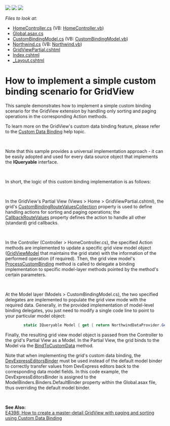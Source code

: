 <!-- default badges list -->
![](https://img.shields.io/endpoint?url=https://codecentral.devexpress.com/api/v1/VersionRange/128551586/14.1.3%2B)
[![](https://img.shields.io/badge/Open_in_DevExpress_Support_Center-FF7200?style=flat-square&logo=DevExpress&logoColor=white)](https://supportcenter.devexpress.com/ticket/details/E4394)
[![](https://img.shields.io/badge/📖_How_to_use_DevExpress_Examples-e9f6fc?style=flat-square)](https://docs.devexpress.com/GeneralInformation/403183)
<!-- default badges end -->
<!-- default file list -->
*Files to look at*:

* [HomeController.cs](./CS/Sample/Controllers/HomeController.cs) (VB: [HomeController.vb](./VB/Sample/Controllers/HomeController.vb))
* [Global.asax.cs](./CS/Sample/Global.asax.cs)
* [CustomBindingModel.cs](./CS/Sample/Models/CustomBindingModel.cs) (VB: [CustomBindingModel.vb](./VB/Sample/Models/CustomBindingModel.vb))
* [Northwind.cs](./CS/Sample/Models/Northwind.cs) (VB: [Northwind.vb](./VB/Sample/Models/Northwind.vb))
* [GridViewPartial.cshtml](./CS/Sample/Views/Home/GridViewPartial.cshtml)
* [Index.cshtml](./CS/Sample/Views/Home/Index.cshtml)
* [_Layout.cshtml](./CS/Sample/Views/Shared/_Layout.cshtml)
<!-- default file list end -->
# How to implement a simple custom binding scenario for GridView


<p>This sample demonstrates how to implement a simple custom binding scenario for the GridView extension by handling only sorting and paging operations in the corresponding Action methods.</p>
<p>To learn more on the GridView's custom data binding feature, please refer to the <a href="https://docs.devexpress.com/AspNetMvc/14321/components/grid-view/concepts/binding-to-data/custom-data-binding?p=netframework"><u>Custom Data Binding</u></a> help topic.</p>
<br>
<p>Note that this sample provides a universal implementation approach - it can be easily adopted and used for every data source object that implements the <strong>IQueryable</strong> interface.</p>
<p> </p>
<p>In short, the logic of this custom binding implementation is as follows:</p>
<br>
<p>In the GridView's Partial View (Views > Home > GridViewPartial.cshtml), the grid's <a href="https://docs.devexpress.com/AspNetMvc/DevExpress.Web.Mvc.GridViewSettings.CustomBindingRouteValuesCollection?p=netframework"><u>CustomBindingRouteValuesCollection</u></a> property is used to define handling actions for sorting and paging operations; the <a href="https://docs.devexpress.com/AspNetMvc/DevExpress.Web.Mvc.GanttSettings.CallbackRouteValues?p=netframework"><u>CallbackRouteValues</u></a> property defines the action to handle all other (standard) grid callbacks.</p>
<br>
<p>In the Controller (Controller > HomeController.cs), the specified Action methods are implemented to update a specific grid view model object (<a href="https://docs.devexpress.com/AspNetMvc/DevExpress.Web.Mvc.GridViewModel?p=netframework"><u>GridViewModel</u></a> that maintains the grid state) with the information of the performed operation (if required). Then, the grid view model's <a href="https://docs.devexpress.com/AspNetMvc/DevExpress.Web.Mvc.GridViewModel.ProcessCustomBinding.overloads?p=netframework"><u>ProcessCustomBinding</u></a> method is called to delegate a binding implementation to specific model-layer methods pointed by the method's certain parameters.</p>
<br>
<p>At the Model layer (Models > CustomBindingModel.cs), the two specified delegates are implemented to populate the grid view mode with the required data. Generally, in the provided implementation of model-level binding delegates, you just need to modify a single code line to point to your particular model object:</p>


```cs
        static IQueryable Model { get { return NorthwindDataProvider.GetCustomers(); } }


```


<p>Finally, the resulting grid view model object is passed from the Controller to the grid's Partial View as a Model. In the Partial View, the grid binds to the Model via the <a href="https://docs.devexpress.com/AspNetMvc/DevExpress.Web.Mvc.GridViewExtension.BindToCustomData(DevExpress.Web.Mvc.GridViewModel)?p=netframework"><u>BindToCustomData</u></a> method.</p>
<p>Note that when implementing the grid's custom data binding, the <a href="https://docs.devexpress.com/AspNetMvc/DevExpress.Web.Mvc.DevExpressEditorsBinder?p=netframework"><u>DevExpressEditorsBinder</u></a> must be used instead of the default model binder to correctly transfer values from DevExpress editors back to the corresponding data model fields. In this code example, the DevExpressEditorsBinder is assigned to the ModelBinders.Binders.DefaultBinder property within the Global.asax file, thus overriding the default model binder.</p>
<p> </p>
<p><strong>See Also:<br> </strong><a href="https://supportcenter.devexpress.com/ticket/details/e4398/how-to-create-a-master-detail-gridview-with-paging-and-sorting-using-custom-data-binding">E4398: How to create a master-detail GridView with paging and sorting using Custom Data Binding</a></p>

<br/>


